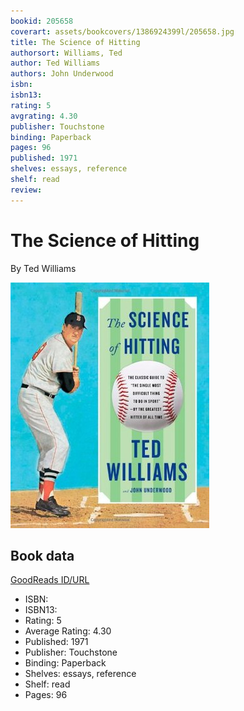 ```yaml
---
bookid: 205658
coverart: assets/bookcovers/1386924399l/205658.jpg
title: The Science of Hitting
authorsort: Williams, Ted
author: Ted Williams
authors: John Underwood
isbn: 
isbn13: 
rating: 5
avgrating: 4.30
publisher: Touchstone
binding: Paperback
pages: 96
published: 1971
shelves: essays, reference
shelf: read
review: 
---
```


# The Science of Hitting

By Ted Williams

![](../../assets/bookcovers/1386924399l/205658.jpg)

## Book data

[GoodReads ID/URL](https://www.goodreads.com/book/show/205658)

- ISBN: 
- ISBN13: 
- Rating: 5
- Average Rating: 4.30
- Published: 1971
- Publisher: Touchstone
- Binding: Paperback
- Shelves: essays, reference
- Shelf: read
- Pages: 96

